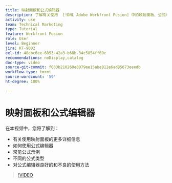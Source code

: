 ```yaml
---
title: 映射面板和公式编辑器
description: 了解有关使用  [!DNL Adobe Workfront Fusion] 中的映射面板、公式编辑器和常见公式示例的更多信息。
activity: use
team: Technical Marketing
type: Tutorial
feature: Workfront Fusion
role: User
level: Beginner
jira: KT-9002
exl-id: 48ebc6ee-6853-42a3-b68b-34c5854ff69c
recommendations: noDisplay,catalog
doc-type: video
source-git-commit: f033b210268e8979ee15abe812e6ad85673eeedb
workflow-type: tm+mt
source-wordcount: '59'
ht-degree: 100%

---
```


# 映射面板和公式编辑器

在本视频中，您将了解到：

* 有关使用映射面板的更多详细信息
* 如何使用公式编辑器
* 常见公式示例
* 不同的公式类型
* 对公式编辑器良好的和不良的使用方法

>[!VIDEO](https://video.tv.adobe.com/v/335262/?quality=12&learn=on)
